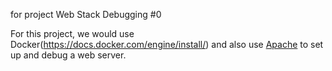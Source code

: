 for project Web Stack Debugging #0

For this project, we would use Docker(https://docs.docker.com/engine/install/)
and also use [Apache](https://httpd.apache.org/) to set up and debug a web server.
